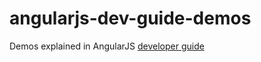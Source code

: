 angularjs-dev-guide-demos
=========================

Demos explained in AngularJS [developer guide](http://docs.angularjs.org/guide)